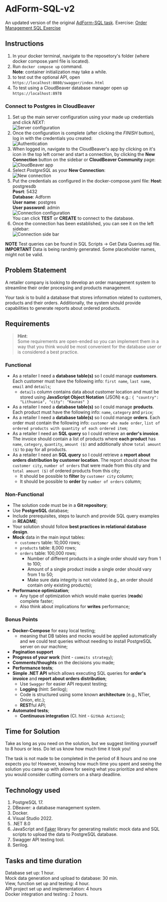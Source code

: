 # AdForm-SQL-v2
An updated version of the original [AdForm-SQL task](https://github.com/Linas819/AdForm-SQL-API). Exercise: [Order Management SQL Exercise](https://github.com/erinev/order-management-sql-exercise)

## Instructions
1. In your docker terminal, navigate to the reposetory's folder (where docker compose.yaml file is located).
2. Run ``` docker compose up ``` command.</br>
**Note**: container initialization may take a while.
3. to test out the optional API, open ``` https://localhost:8080/swagger/index.html ```
4. To test using a CloudBeaver database manager open up ``` https://localhost:8978 ```
### Connect to Postgres in CloudBeaver
1. Set up the main server configuration using your made up credentials and click *NEXT*:</br>
![Server configuration](<Information screenshots/CloudBeaver initial server configuration.png>)
2. Once the configuration is complete (after clicking the *FINISH* button), log in with the credentials you created:</br>
![Authentication](<Information screenshots/CloudBeaver authentication.png>)
3. When logged in, navigate to the CloudBeaver's app by clicking on it's icon in the top left corner and start a connection, by clicking the **New Connection** button on the sidebar or **CloudBeaver Community** page:</br>
![CloudBeaver app](<Information screenshots/CloudBeaver app.png>)
4. Select *PostgreSQL* as your **New Connection**:</br>
![New connection](<Information screenshots/New connection.png>)
5. Put the credentials as configured in the docker-compose.yaml file:
**Host**: postgresdb</br>
**Posrt**: 5432</br>
**Database**: Adform</br>
**User name**: postgres</br>
**User password**: admin</br>
![Connection configuration](<Information screenshots/Connection configuration.png>)</br>
You can click **TEST** or **CREATE** to connect to the database.
5. Once the connection has been established, you can see it on the left sidebar:</br>
![Connection side bar](<Information screenshots/Connection done.png>)</br>

**NOTE** Test queries can be found in SQL Scripts -> Get Data Queries.sql file.</br>
**IMPORTANT** Data is being randmly generated. Some placeholder names, might not be valid.

## Problem Statement

A retailer company is looking to develop an order management system to streamline their order processing and products management.

Your task is to build a database that stores information related to customers, products and their orders. Additionally, the system should provide capabilities to generate reports about ordered products.

## Requirements

> **Hint**:  
Some requirements are open-ended so you can implement them in a way that you think would be most convenient for the database user or is considered a best practice.

### Functional

* As a retailer I need a **database table(s)** so I could manage **customers**. Each customer must have the following info: `first name`, `last name`, `email` and `details`;
    * `details` column contains data about customer location and must be stored using **JavaScript Object Notation** (JSON) e.g.: ``` { "country": "Lithuania", "city": "Kaunas" } ```
* As a retailer I need a **database table(s)** so I could manage **products**. Each product must have the following info: `name`, `category` and `price`;
* As a retailer I need a **database table(s)** so I could manage **orders**. Each order must contain the following info: `customer who made order`, `list of ordered products with quantity of each ordered item`;
* As a retailer I need an **SQL query** so I could retrieve an **order's invoice**. The invoice should contain a list of products where **each product** has `name`, `category`, `quantity`, `amount ($)` and additionally show `total amount ($)` to pay for all products.
* As a retailer I need an **SQL query** so I could retrieve a **report about orders distribution by customer location**. The report should show the `customer city`, `number of orders` that were made from this city and `total amount ($)` of ordered products from this city;
    * It should be possible to **filter** by `customer city` column;
    * It should be possible to **order** by `number of orders` column;

### Non-Functional

* The solution code must be in a **Git repository**;
* Use **PostgreSQL** database;
* Include prerequisites, steps to launch and provide SQL query examples in **README**;
* Your solution should follow **best practices in relational database design**.
* **Mock** data in the main input tables:
    * `customers` table: 10,000 rows;
    * `products` table: 8,000 rows; 
    * `orders` table: 100,000 rows;
        * Number of different products in a single order should vary from 1 to 100;
        * Amount of a single product inside a single order should vary from 1 to 50;
        * Make sure data integrity is not violated (e.g., an order should contain only existing products);
* **Performance optimization**;
    * Any type of optimization which would make queries (**reads**) complete faster;
    * Also think about implications for **writes** performance;

### Bonus Points

* **Docker-Compose** for easy local testing;
    * meaning that DB tables and mocks would be applied automatically and we could test queries without needing to install PostgreSQL server on our machine;
* **Pagination support**
* **Progress of your work** (hint - `commits strategy`);
* **Comments/thoughts** on the decisions you made;
* **Performance tests**;
* **Simple .NET API** which allows executing SQL queries for **order's invoice** and **report about orders distribution**;
    * Use `Swagger` for easier API request testing;
    * **Logging** (hint: Serilog);
    * Code is structured using some known **architecture** (e.g., NTier, Onion, etc.);
    * **REST**ful API;
* **Automated tests**;
  * **Continuous integration** (CI. hint - `GitHub Actions`);

## Time for Solution

Take as long as you need on the solution, but we suggest limiting yourself to 8 hours or less. Do let us know how much time it took you! 

The task is not made to be completed in the period of 8 hours and no one expects you to! 
However, knowing how much time you spent and seeing the solution you came up with allows for seeing what you prioritize and where you would consider cutting corners on a sharp deadline.

## Technology used
1. PostgreSQL 17.
2. DBeaver: a database management system.
3. Docker.
4. Visual Studio 2022.
5. .NET 8.0
6. JavaScript and [Faker](https://fakerjs.dev/) library for generating realistic mock data and SQL scripts to upload the data to PostgreSQL database.
7. Swagger API testing tool.
8. Serilog.

## Tasks and time duration
Database set up: 1 hour.</br>
Mock data generation and upload to database: 30 min.</br>
View, function set up and testing: 4 hour.</br>
API project set up and implementation: 4 hours</br>
Docker integration and testing : 2 hours.

